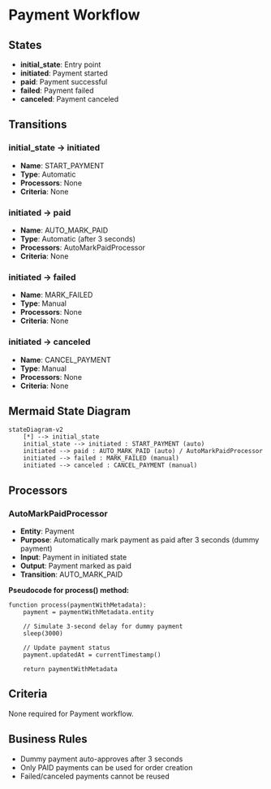 # Payment Workflow

## States
- **initial_state**: Entry point
- **initiated**: Payment started
- **paid**: Payment successful
- **failed**: Payment failed
- **canceled**: Payment canceled

## Transitions

### initial_state → initiated
- **Name**: START_PAYMENT
- **Type**: Automatic
- **Processors**: None
- **Criteria**: None

### initiated → paid
- **Name**: AUTO_MARK_PAID
- **Type**: Automatic (after 3 seconds)
- **Processors**: AutoMarkPaidProcessor
- **Criteria**: None

### initiated → failed
- **Name**: MARK_FAILED
- **Type**: Manual
- **Processors**: None
- **Criteria**: None

### initiated → canceled
- **Name**: CANCEL_PAYMENT
- **Type**: Manual
- **Processors**: None
- **Criteria**: None

## Mermaid State Diagram
```mermaid
stateDiagram-v2
    [*] --> initial_state
    initial_state --> initiated : START_PAYMENT (auto)
    initiated --> paid : AUTO_MARK_PAID (auto) / AutoMarkPaidProcessor
    initiated --> failed : MARK_FAILED (manual)
    initiated --> canceled : CANCEL_PAYMENT (manual)
```

## Processors

### AutoMarkPaidProcessor
- **Entity**: Payment
- **Purpose**: Automatically mark payment as paid after 3 seconds (dummy payment)
- **Input**: Payment in initiated state
- **Output**: Payment marked as paid
- **Transition**: AUTO_MARK_PAID

**Pseudocode for process() method:**
```
function process(paymentWithMetadata):
    payment = paymentWithMetadata.entity
    
    // Simulate 3-second delay for dummy payment
    sleep(3000)
    
    // Update payment status
    payment.updatedAt = currentTimestamp()
    
    return paymentWithMetadata
```

## Criteria
None required for Payment workflow.

## Business Rules
- Dummy payment auto-approves after 3 seconds
- Only PAID payments can be used for order creation
- Failed/canceled payments cannot be reused
